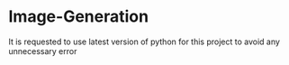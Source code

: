 # Image-Generation

It is requested to use latest version of python for this project to avoid any unnecessary error
